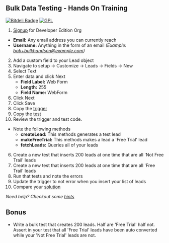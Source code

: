 Bulk Data Testing - Hands On Training
--

[![Bitdeli Badge](https://d2weczhvl823v0.cloudfront.net/pcon/bulkhandson/trend.png)](https://bitdeli.com/free "Bitdeli Badge") [![GPL](https://img.shields.io/badge/license-GPL-blue.svg?style=flat)](https://github.com/pcon/bulkhandson/blob/master/LICENSE)

1. [Signup](http://bit.ly/bulkhandson) for Developer Edition Org
  * __Email:__ Any email address you can currently reach
  * __Username:__ Anything in the form of an email _(Example: bob+bulkhandson@example.com)_
2. Add a custom field to your Lead object
  1. Navigate to setup → Customize → Leads → Fields → New
  2. Select Text
  3. Enter data and click Next
     * __Field Label:__ Web Form
     * __Length:__ 255
     * __Field Name:__ WebForm
  4. Click Next
  5. Click Save
3. Copy the [trigger](src/triggers/AutoConverter.trigger)
4. Copy the [test](src/classes/AutoConverter_Test.cls)
5. Review the trigger and test code.
  * Note the following methods
     * __createLead:__ This methods generates a test lead
     * __makeFreeTrial:__ This methods makes a lead a 'Free Trial' lead
     * __fetchLeads:__ Queries all of your leads
6. Create a new test that inserts 200 leads at one time that are all 'Not Free Trail' leads
7. Create a new test that inserts 200 leads at one time that are all 'Free Trail' leads
8. Run that tests and note the errors
9. Update the trigger to not error when you insert your list of leads
10. Compare your [solution](solution)

_Need help? Checkout some [hints](HINTS.md)_

Bonus
--
* Write a bulk test that creates 200 leads. Half are 'Free Trial' half not. Assert in your test that all 'Free Trial' leads have been auto converted while your 'Not Free Trial' leads are not.